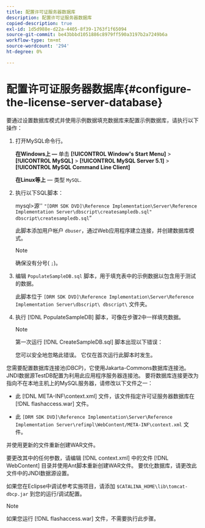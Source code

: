 ```yaml
---
title: 配置许可证服务器数据库
description: 配置许可证服务器数据库
copied-description: true
exl-id: 1d5d988e-d22a-4405-8f39-1763f1f65094
source-git-commit: be43bbbd1051886c8979ff590a3197b2a7249b6a
workflow-type: tm+mt
source-wordcount: '294'
ht-degree: 0%

---
```


# 配置许可证服务器数据库{#configure-the-license-server-database}

要通过设置数据库模式并使用示例数据填充数据库来配置示例数据库，请执行以下操作：

1. 打开MySQL命令行。

   **在Windows上 —** 单击  **[!UICONTROL Window's Start Menu]** > **[!UICONTROL MySQL]** > **[!UICONTROL MySQL Server 5.1]** > **[!UICONTROL MySQL Command Line Client]**

   **在Linux等上**  — 类型 `MySQL`.

1. 执行以下SQL脚本：

   mysql>源&#39;&#39; `"[DRM SDK DVD]\Reference Implementation\Server\Reference Implementation Server\dbscript\createsampledb.sql" dbscript\createsampledb.sql`”

   此脚本添加用户帐户 `dbuser`，通过Web应用程序建立连接，并创建数据库模式。

   >[!NOTE]
   >
   >确保没有分号( `;`)。

1. 编辑 `PopulateSampleDB.sql` 脚本，用于填充表中的示例数据以包含用于测试的数据。

   此脚本位于 `[DRM SDK DVD]\Reference Implementation\Server\Reference Implementation Server\dbscript\ dbscript\` 文件夹。
1. 执行 [!DNL PopulateSampleDB] 脚本，可像在步骤2中一样填充数据。

   >[!NOTE]
   >
   >第一次运行 [!DNL CreateSampleDB.sql] 脚本出现以下错误：

   您可以安全地忽略此错误。 它仅在首次运行此脚本时发生。

您需要配置数据库连接池(DBCP)，它使用Jakarta-Commons数据库连接池。 JNDI数据源TestDB配置为利用此应用程序服务器连接池。 要将数据库连接更改为指向不在本地主机上的MySQL服务器，请修改以下文件之一：

* 此 [!DNL META-INF\context.xml] 文件，该文件指定许可证服务器数据库在 [!DNL flashaccess.war] 文件。

* 此 `[DRM SDK DVD]\Reference Implementation\Server\Reference Implementation Server\refimpl\WebContent/META-INF\context.xml` 文件。

并使用更新的文件重新创建WAR文件。

要更改其中的任何参数，请编辑 [!DNL context.xml] 中的文件 [!DNL WebContent] 目录并使用Ant脚本重新创建WAR文件。 要优化数据库，请更改此文件中的JNDI数据源设置。

如果您在Eclipse中调试参考实施项目，请添加 `$CATALINA_HOME\lib\tomcat-dbcp.jar` 到您的运行/调试配置。

>[!NOTE]
>
>如果您运行 [!DNL flashaccess.war] 文件，不需要执行此步骤。
